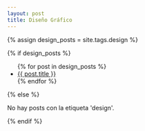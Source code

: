 ```yaml
---
layout: post
title: Diseño Gráfico
---
```

{% assign design_posts = site.tags.design %}

{% if design_posts %}
  <ul>
    {% for post in design_posts %}
      <li>
        <a href="{{ post.url | relative_url }}">{{ post.title }}</a>
      </li>
    {% endfor %}
  </ul>
{% else %}
  <p>No hay posts con la etiqueta 'design'.</p>
{% endif %}
